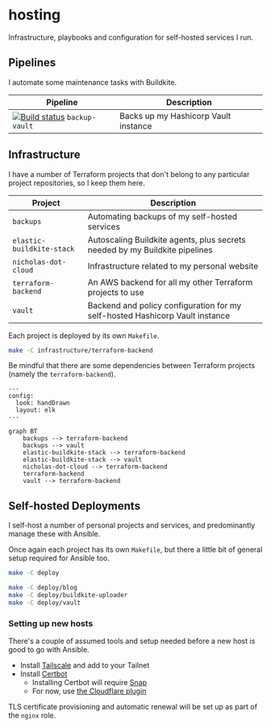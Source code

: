 # hosting

Infrastructure, playbooks and configuration for self-hosted services I run.

## Pipelines

I automate some maintenance tasks with Buildkite.

| Pipeline                                                                                                                                                                         | Description                          |
| -------------------------------------------------------------------------------------------------------------------------------------------------------------------------------- | ------------------------------------ |
| [![Build status](https://badge.buildkite.com/c4820c1695baf489be6ca1eb3104096ac289c88602b1d91ac3.svg?branch=main)](https://buildkite.com/nchlswhttkr/backup-vault) `backup-vault` | Backs up my Hashicorp Vault instance |

## Infrastructure

I have a number of Terraform projects that don't belong to any particular project repositories, so I keep them here.

| Project                   | Description                                                                  |
| ------------------------- | ---------------------------------------------------------------------------- |
| `backups`                 | Automating backups of my self-hosted services                                |
| `elastic-buildkite-stack` | Autoscaling Buildkite agents, plus secrets needed by my Buildkite pipelines  |
| `nicholas-dot-cloud`      | Infrastructure related to my personal website                                |
| `terraform-backend`       | An AWS backend for all my other Terraform projects to use                    |
| `vault`                   | Backend and policy configuration for my self-hosted Hashicorp Vault instance |

<!-- https://github.com/nchlswhttkr/hosting/tree/9c2a80cc908db6f109b2ed3269e022d77eb3b736/infrastructure/nicholas-dot-cloud-preview -->

Each project is deployed by its own `Makefile`.

```sh
make -C infrastructure/terraform-backend
```

Be mindful that there are some dependencies between Terraform projects (namely the `terraform-backend`).

```mermaid
---
config:
  look: handDrawn
  layout: elk
---

graph BT
    backups --> terraform-backend
    backups --> vault
    elastic-buildkite-stack --> terraform-backend
    elastic-buildkite-stack --> vault
    nicholas-dot-cloud --> terraform-backend
    terraform-backend
    vault --> terraform-backend
```

## Self-hosted Deployments

I self-host a number of personal projects and services, and predominantly manage these with Ansible.

Once again each project has its own `Makefile`, but there a little bit of general setup required for Ansible too.

```sh
make -C deploy

make -C deploy/blog
make -C deploy/buildkite-uploader
make -C deploy/vault
```

### Setting up new hosts

There's a couple of assumed tools and setup needed before a new host is good to go with Ansible.

- Install [Tailscale](https://tailscale.com/kb/1031/install-linux/) and add to your Tailnet
- Install [Certbot](https://certbot.eff.org/instructions)
  - Installing Certbot will require [Snap](https://snapcraft.io/docs/installing-snap-on-raspbian)
  - For now, use [the Cloudflare plugin](https://certbot-dns-cloudflare.readthedocs.io/en/stable/)

TLS certificate provisioning and automatic renewal will be set up as part of the `nginx` role.
